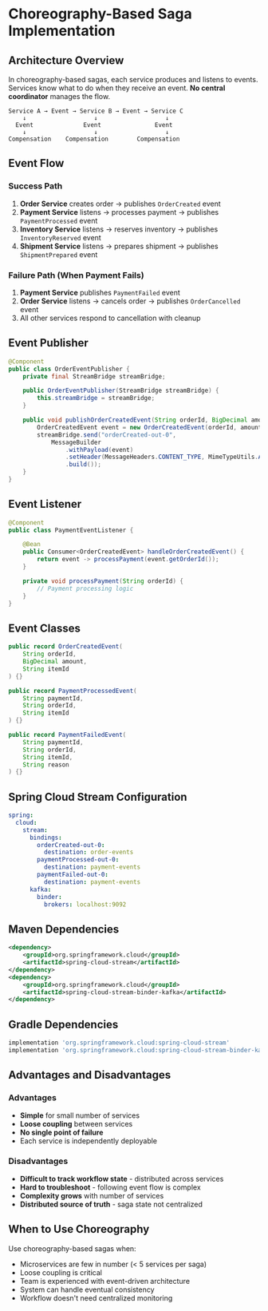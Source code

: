 # Choreography-Based Saga Implementation

## Architecture Overview

In choreography-based sagas, each service produces and listens to events. Services know what to do when they receive an event. **No central coordinator** manages the flow.

```
Service A → Event → Service B → Event → Service C
    ↓                   ↓                   ↓
  Event              Event               Event
    ↓                   ↓                   ↓
Compensation    Compensation        Compensation
```

## Event Flow

### Success Path

1. **Order Service** creates order → publishes `OrderCreated` event
2. **Payment Service** listens → processes payment → publishes `PaymentProcessed` event
3. **Inventory Service** listens → reserves inventory → publishes `InventoryReserved` event
4. **Shipment Service** listens → prepares shipment → publishes `ShipmentPrepared` event

### Failure Path (When Payment Fails)

1. **Payment Service** publishes `PaymentFailed` event
2. **Order Service** listens → cancels order → publishes `OrderCancelled` event
3. All other services respond to cancellation with cleanup

## Event Publisher

```java
@Component
public class OrderEventPublisher {
    private final StreamBridge streamBridge;

    public OrderEventPublisher(StreamBridge streamBridge) {
        this.streamBridge = streamBridge;
    }

    public void publishOrderCreatedEvent(String orderId, BigDecimal amount, String itemId) {
        OrderCreatedEvent event = new OrderCreatedEvent(orderId, amount, itemId);
        streamBridge.send("orderCreated-out-0",
            MessageBuilder
                .withPayload(event)
                .setHeader(MessageHeaders.CONTENT_TYPE, MimeTypeUtils.APPLICATION_JSON)
                .build());
    }
}
```

## Event Listener

```java
@Component
public class PaymentEventListener {

    @Bean
    public Consumer<OrderCreatedEvent> handleOrderCreatedEvent() {
        return event -> processPayment(event.getOrderId());
    }

    private void processPayment(String orderId) {
        // Payment processing logic
    }
}
```

## Event Classes

```java
public record OrderCreatedEvent(
    String orderId,
    BigDecimal amount,
    String itemId
) {}

public record PaymentProcessedEvent(
    String paymentId,
    String orderId,
    String itemId
) {}

public record PaymentFailedEvent(
    String paymentId,
    String orderId,
    String itemId,
    String reason
) {}
```

## Spring Cloud Stream Configuration

```yaml
spring:
  cloud:
    stream:
      bindings:
        orderCreated-out-0:
          destination: order-events
        paymentProcessed-out-0:
          destination: payment-events
        paymentFailed-out-0:
          destination: payment-events
      kafka:
        binder:
          brokers: localhost:9092
```

## Maven Dependencies

```xml
<dependency>
    <groupId>org.springframework.cloud</groupId>
    <artifactId>spring-cloud-stream</artifactId>
</dependency>
<dependency>
    <groupId>org.springframework.cloud</groupId>
    <artifactId>spring-cloud-stream-binder-kafka</artifactId>
</dependency>
```

## Gradle Dependencies

```groovy
implementation 'org.springframework.cloud:spring-cloud-stream'
implementation 'org.springframework.cloud:spring-cloud-stream-binder-kafka'
```

## Advantages and Disadvantages

### Advantages

- **Simple** for small number of services
- **Loose coupling** between services
- **No single point of failure**
- Each service is independently deployable

### Disadvantages

- **Difficult to track workflow state** - distributed across services
- **Hard to troubleshoot** - following event flow is complex
- **Complexity grows** with number of services
- **Distributed source of truth** - saga state not centralized

## When to Use Choreography

Use choreography-based sagas when:
- Microservices are few in number (< 5 services per saga)
- Loose coupling is critical
- Team is experienced with event-driven architecture
- System can handle eventual consistency
- Workflow doesn't need centralized monitoring
